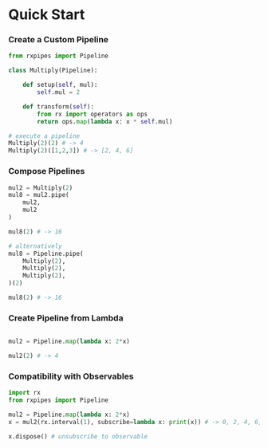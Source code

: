 # Quick Start

### Create a Custom Pipeline

```python
from rxpipes import Pipeline

class Multiply(Pipeline):

    def setup(self, mul):
        self.mul = 2

    def transform(self):
        from rx import operators as ops
        return ops.map(lambda x: x * self.mul)

# execute a pipeline
Multiply(2)(2) # -> 4
Multiply(2)([1,2,3]) # -> [2, 4, 6]
```

### Compose Pipelines

```python
mul2 = Multiply(2)
mul8 = mul2.pipe(
    mul2,
    mul2
)

mul8(2) # -> 16

# alternatively
mul8 = Pipeline.pipe(
    Multiply(2),
    Multiply(2),
    Multiply(2),
)(2)

mul8(2) # -> 16
```

### Create Pipeline from Lambda

```python

mul2 = Pipeline.map(lambda x: 2*x)

mul2(2) # -> 4
```

### Compatibility with Observables

```python
import rx
from rxpipes import Pipeline

mul2 = Pipeline.map(lambda x: 2*x)
x = mul2(rx.interval(1), subscribe=lambda x: print(x)) # -> 0, 2, 4, 6, ....

x.dispose() # unsubscribe to observable
```
